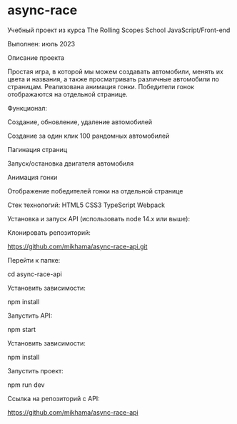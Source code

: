 # async-race
Учебный проект из курса The Rolling Scopes School JavaScript/Front-end

Выполнен: июль 2023

Описание проекта

Простая игра, в которой мы можем создавать автомобили, менять их цвета и названия, а также просматривать различные автомобили по страницам. Реализована анимация гонки. Победители гонок отображаются на отдельной странице.

Функционал:

Создание, обновление, удаление автомобилей

Создание за один клик 100 рандомных автомобилей

Пагинация страниц

Запуск/остановка двигателя автомобиля

Анимация гонки

Отображение победителей гонки на отдельной странице

Стек технологий:
HTML5
CSS3
TypeScript
Webpack

Установка и запуск API (использовать node 14.x или выше):

Клонировать репозиторий:

https://github.com/mikhama/async-race-api.git

Перейти к папке:

cd async-race-api

Установить зависимости:

npm install

Запустить API:

npm start 

Установить зависимости:

npm install

Запустить проект:

npm run dev

Ссылка на репозиторий с API:

https://github.com/mikhama/async-race-api
